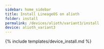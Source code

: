 ```yaml
---
sidebar: home_sidebar
title: Install LineageOS on alioth
folder: install
permalink: /devices/alioth/variant3/install
device: alioth_variant3
---
```

{% include templates/device_install.md %}
